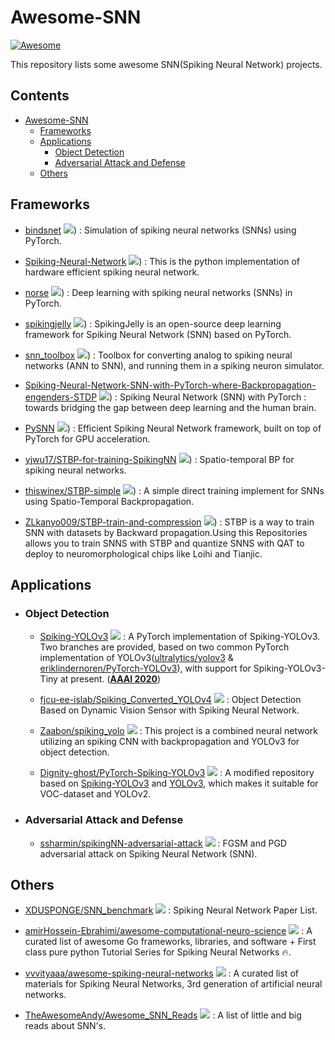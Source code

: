 # Awesome-SNN
[![Awesome](https://cdn.rawgit.com/sindresorhus/awesome/d7305f38d29fed78fa85652e3a63e154dd8e8829/media/badge.svg)](https://github.com/sindresorhus/awesome)

This repository lists some awesome SNN(Spiking Neural Network) projects.

## Contents
- [Awesome-SNN](#awesome-SNN)
    - [Frameworks](#frameworks)
    - [Applications](#applications)
      - [Object Detection](#object-detection)
      - [Adversarial Attack and Defense](#adversarial-attack-and-defense)
    - [Others](#others)

## Frameworks

  - [bindsnet](https://github.com/BindsNET/bindsnet) <img src="https://img.shields.io/github/stars/BindsNET/bindsnet?style=social"/>) : Simulation of spiking neural networks (SNNs) using PyTorch.

  - [Spiking-Neural-Network](https://github.com/Shikhargupta/Spiking-Neural-Network) <img src="https://img.shields.io/github/stars/Shikhargupta/Spiking-Neural-Network?style=social"/>) : This is the python implementation of hardware efficient spiking neural network.

  - [norse](https://github.com/norse/norse) <img src="https://img.shields.io/github/stars/norse/norse?style=social"/>) : Deep learning with spiking neural networks (SNNs) in PyTorch.

  - [spikingjelly](https://github.com/fangwei123456/spikingjelly) <img src="https://img.shields.io/github/stars/fangwei123456/spikingjelly?style=social"/>) : SpikingJelly is an open-source deep learning framework for Spiking Neural Network (SNN) based on PyTorch.

  - [snn_toolbox](https://github.com/NeuromorphicProcessorProject/snn_toolbox) <img src="https://img.shields.io/github/stars/NeuromorphicProcessorProject/snn_toolbox?style=social"/>) : Toolbox for converting analog to spiking neural networks (ANN to SNN), and running them in a spiking neuron simulator.

  - [Spiking-Neural-Network-SNN-with-PyTorch-where-Backpropagation-engenders-STDP](https://github.com/guillaume-chevalier/Spiking-Neural-Network-SNN-with-PyTorch-where-Backpropagation-engenders-STDP) <img src="https://img.shields.io/github/stars/guillaume-chevalier/Spiking-Neural-Network-SNN-with-PyTorch-where-Backpropagation-engenders-STDP?style=social"/>) : Spiking Neural Network (SNN) with PyTorch : towards bridging the gap between deep learning and the human brain.  

  - [PySNN](https://github.com/BasBuller/PySNN) <img src="https://img.shields.io/github/stars/BasBuller/PySNN?style=social"/>) : Efficient Spiking Neural Network framework, built on top of PyTorch for GPU acceleration.

  - [yjwu17/STBP-for-training-SpikingNN](https://github.com/yjwu17/STBP-for-training-SpikingNN) <img src="https://img.shields.io/github/stars/yjwu17/STBP-for-training-SpikingNN?style=social"/>) : Spatio-temporal BP for spiking neural networks.

  - [thiswinex/STBP-simple](https://github.com/thiswinex/STBP-simple) <img src="https://img.shields.io/github/stars/thiswinex/STBP-simple?style=social"/>) : A simple direct training implement for SNNs using Spatio-Temporal Backpropagation.

  - [ZLkanyo009/STBP-train-and-compression](https://github.com/ZLkanyo009/STBP-train-and-compression) <img src="https://img.shields.io/github/stars/ZLkanyo009/STBP-train-and-compression?style=social"/>) : STBP is a way to train SNN with datasets by Backward propagation.Using this Repositories allows you to train SNNS with STBP and quantize SNNS with QAT to deploy to neuromorphological chips like Loihi and Tianjic.  


## Applications

  - ### Object Detection

    - [Spiking-YOLOv3](https://github.com/cwq159/PyTorch-Spiking-YOLOv3) <img src="https://img.shields.io/github/stars/cwq159/PyTorch-Spiking-YOLOv3?style=social"/> : A PyTorch implementation of Spiking-YOLOv3. Two branches are provided, based on two common PyTorch implementation of YOLOv3([ultralytics/yolov3](https://github.com/ultralytics/yolov3) & [eriklindernoren/PyTorch-YOLOv3](https://github.com/eriklindernoren/PyTorch-YOLOv3)), with support for Spiking-YOLOv3-Tiny at present. (**[AAAI 2020](https://ojs.aaai.org/index.php/AAAI/article/view/6787)**)

    - [fjcu-ee-islab/Spiking_Converted_YOLOv4](https://github.com/fjcu-ee-islab/Spiking_Converted_YOLOv4) <img src="https://img.shields.io/github/stars/fjcu-ee-islab/Spiking_Converted_YOLOv4?style=social"/> : Object Detection Based on Dynamic Vision Sensor with Spiking Neural Network.

    - [Zaabon/spiking_yolo](https://github.com/Zaabon/spiking_yolo) <img src="https://img.shields.io/github/stars/Zaabon/spiking_yolo?style=social"/> : This project is a combined neural network utilizing an spiking CNN with backpropagation and YOLOv3 for object detection.

    - [Dignity-ghost/PyTorch-Spiking-YOLOv3](https://github.com/Dignity-ghost/PyTorch-Spiking-YOLOv3) <img src="https://img.shields.io/github/stars/Dignity-ghost/PyTorch-Spiking-YOLOv3?style=social"/> : A modified repository based on [Spiking-YOLOv3](https://github.com/cwq159/PyTorch-Spiking-YOLOv3) and [YOLOv3](https://pjreddie.com/darknet/yolo), which makes it suitable for VOC-dataset and YOLOv2.

  - ### Adversarial Attack and Defense

    - [ssharmin/spikingNN-adversarial-attack](https://github.com/ssharmin/spikingNN-adversarial-attack) <img src="https://img.shields.io/github/stars/ssharmin/spikingNN-adversarial-attack?style=social"/> : FGSM and PGD adversarial attack on Spiking Neural Network (SNN).


## Others

  - [XDUSPONGE/SNN_benchmark](https://github.com/XDUSPONGE/SNN_benchmark) <img src="https://img.shields.io/github/stars/XDUSPONGE/SNN_benchmark?style=social"/> : Spiking Neural Network Paper List. 

  - [amirHossein-Ebrahimi/awesome-computational-neuro-science](https://github.com/amirHossein-Ebrahimi/awesome-computational-neuro-science) <img src="https://img.shields.io/github/stars/amirHossein-Ebrahimi/awesome-computational-neuro-science?style=social"/> : A curated list of awesome Go frameworks, libraries, and software + First class pure python Tutorial Series for Spiking Neural Networks 🔥. 

  - [vvvityaaa/awesome-spiking-neural-networks](https://github.com/vvvityaaa/awesome-spiking-neural-networks) <img src="https://img.shields.io/github/stars/vvvityaaa/awesome-spiking-neural-networks?style=social"/> : A curated list of materials for Spiking Neural Networks, 3rd generation of artificial neural networks. 

  - [TheAwesomeAndy/Awesome_SNN_Reads](https://github.com/TheAwesomeAndy/Awesome_SNN_Reads) <img src="https://img.shields.io/github/stars/TheAwesomeAndy/Awesome_SNN_Reads?style=social"/> : A list of little and big reads about SNN's. 


